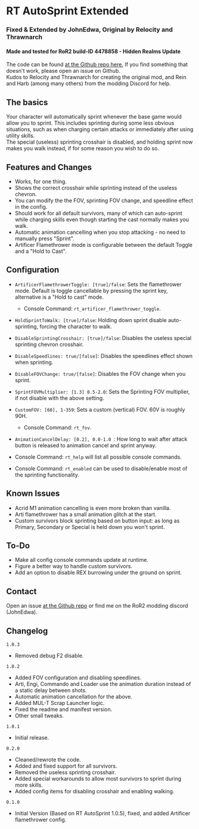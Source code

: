 # RT AutoSprint Extended
### Fixed & Extended by JohnEdwa, Original by Relocity and Thrawnarch
#### Made and tested for RoR2 build-ID 4478858 - Hidden Realms Update

The code can be found [at the Github repo here.](https://github.com/JohnEdwa/RTAutoSprintExtended) If you find something that doesn't work, please open an issue on Github.   
Kudos to Relocity and Thrawnarch for creating the original mod, and Rein and Harb (among many others) from the modding Discord for help.

## The basics

Your character will automatically sprint whenever the base game would allow you to sprint. This includes sprinting during some less obvious situations, such as when charging certain attacks or immediately after using utility skills.   
The special (useless) sprinting crosshair is disabled, and holding sprint now makes you walk instead, if for some reason you wish to do so.

## Features and Changes

* Works, for one thing.
* Shows the correct crosshair while sprinting instead of the useless chevron.
* You can modify the the FOV, sprinting FOV change, and speedline effect in the config. 
* Should work for all default survivors, many of which can auto-sprint while charging skills even though starting the cast normally makes you walk.
* Automatic animation cancelling when you stop attacking - no need to manually press "Sprint".
* Artificer Flamethrower mode is configurable between the default Toggle and a "Hold to Cast".

## Configuration

* `ArtificerFlamethrowerToggle: [true]/false`: Sets the flamethrower mode. Default is toggle cancellable by pressing the sprint key, alternative is a "Hold to cast" mode.
    * Console Command: `rt_artificer_flamethrower_toggle`.
* `HoldSprintToWalk: [true]/false`: Holding down sprint disable auto-sprinting, forcing the character to walk.
* `DisableSprintingCrosshair: [true]/false`: Disables the useless special sprinting chevron crosshair.
* `DisableSpeedlines: true/[false]`: Disables the speedlines effect shown when sprinting. 
* `DisableFOVChange: true/[false]`: Disables the FOV change when you sprint.  
* `SprintFOVMultiplier: [1.3] 0.5-2.0`: Sets the Sprinting FOV multiplier, if not disable with the above setting.
* `CustomFOV: [60], 1-359`: Sets a custom (vertical) FOV. 60V is roughly 90H.
    * Console Command: `rt_fov`. 
* `AnimationCancelDelay: [0.2], 0.0-1.0 `: How long to wait after attack button is released to animation cancel and sprint anyway.

* Console Command: `rt_help` will list all possible console commands.
* Console Command: `rt_enabled` can be used to disable/enable most of the sprinting functionality.

## Known Issues

* Acrid M1 animation cancelling is even more broken than vanilla.
* Arti flamethrower has a small animation glitch at the start.
* Custom survivors block sprinting based on button input: as long as Primary, Secondary or Special is held down you won't sprint.

## To-Do

* Make all config console commands update at runtime.
* Figure a better way to handle custom survivors.
* Add an option to disable REX burrowing under the ground on sprint.

## Contact

Open an issue [at the Github repo](https://github.com/JohnEdwa/RTAutoSprintExtended) or find me on the RoR2 modding discord (JohnEdwa).

## Changelog

`1.0.3`

* Removed debug F2 disable.

`1.0.2`

* Added FOV configuration and disabling speedlines.
* Arti, Engi, Commando and Loader use the animation duration instead of a static delay between shots.
* Automatic animation cancellation for the above.
* Added MUL-T Scrap Launcher logic.
* Fixed the readme and manifest version.
* Other small tweaks.

`1.0.1`

* Initial release.

`0.2.0`

* Cleaned/rewrote the code. 
* Added and fixed support for all survivors.
* Removed the useless sprinting crosshair.
* Added special workarounds to allow most survivors to sprint during more skills.
* Added config items for disabling crosshair and enabling walking.

`0.1.0` 

* Initial Version (Based on RT AutoSprint 1.0.5), fixed, and added Artificer flamethrower config.